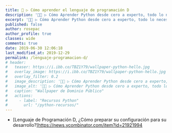 ```yaml
---
title: 🐍 ▷ Cómo aprender el lenguaje de programación D
description: '👨‍💻 ▷ Cómo Aprender Python desde cero a experto, todo lo necesario para ayudarte a convertirte en un profesional'
excerpt: '👨‍💻 ▷ Cómo Aprender Python desde cero a experto, todo lo necesario para ayudarte a convertirte en un profesional'
published: false
author: rosepac
author_profile: true
classes: wide
comments: true
date: 2019-06-30 12:06:18
last_modified_at: 2019-12-29
permalink: /lenguaje-programacion-d/
# header:
#   teaser: https://i.ibb.co/TBZ1Y79/wallpaper-python-hello.jpg
#   overlay_image: https://i.ibb.co/TBZ1Y79/wallpaper-python-hello.jpg
#   overlay_filter: 0.2
#   image_description: '👨‍💻 ▷ Cómo Aprender Python desde cero a experto, todo lo necesario para # ayudarte a convertirte en un profesional'
#   image_alt: '👨‍💻 ▷ Cómo Aprender Python desde cero a experto, todo lo necesario para ayudarte a # convertirte en un profesional'
#   caption: "Wallpaper de Dominio Público"
#   actions:
#     - label: "Recursos Python"
#       url: "/python-recursos/"
---
```


* [Lenguaje de Programación D, ¿Cómo preparar su configuración para su desarrollo?]https://news.ycombinator.com/item?id=21921994